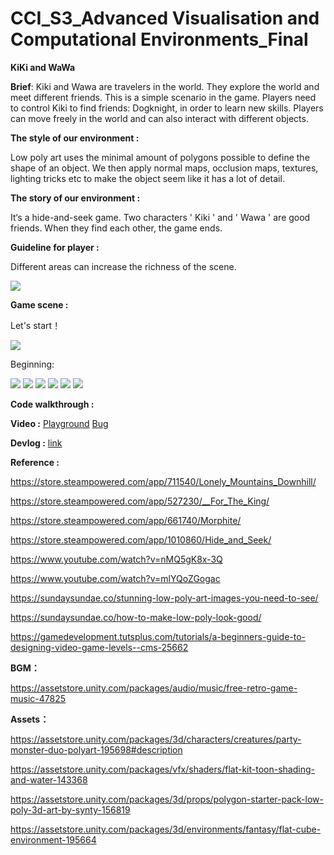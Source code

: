 # CCI_S3_Advanced Visualisation and Computational Environments_Final

**KiKi and WaWa**

**Brief**: Kiki and Wawa are travelers in the world. They explore the world and meet different friends. This is a simple scenario in the game. Players need to control Kiki to find friends: Dogknight, in order to learn new skills. Players can move freely in the world and can also interact with different objects.


**The style of our environment :**

Low poly art uses the minimal amount of polygons possible to define the shape of an object.  We then apply normal maps, occlusion maps, textures, lighting tricks etc to make the object seem like it has a lot of detail.



**The story of our environment :**

It‘s a hide-and-seek game. Two characters ' Kiki '  and  ' Wawa ' are good friends. When they find each other, the game ends.



**Guideline for player :**

Different areas can increase the richness of the scene.

<img src="https://miro.medium.com/max/3464/1*4kK9kY7u1b5T5YEXG-F3tQ.png">



**Game scene  :**

Let's start！


<img src="https://cdn-images-1.medium.com/max/1600/1*zL-ieNlgMVbMgFNLIcEmcA.gif">


Beginning:

<img src="https://miro.medium.com/max/7168/1*zoFtfPo5vD20EN3-M0ZM-g.gif">



<img src="https://miro.medium.com/max/3456/1*lG8ShOOR7eby7GCZKB4TKQ.jpeg">



<img src="https://miro.medium.com/max/7168/1*jB6Fn4xSALWDL4hhMfgihw.gif">



<img src="https://miro.medium.com/max/7168/1*a1NtC0FNGOQxQtwpQ9VAMg.png">



<img src="https://miro.medium.com/max/7168/1*9KO1-7wKMdHZi3c4uCoIfg.png">



<img src="https://miro.medium.com/max/7168/1*aEC6CVQLnOo7Gcs7zqnuLg.png">









**Code walkthrough :**









**Video :**
[Playground](https://youtu.be/EGlConYFghU)
[Bug](https://youtu.be/TJs_AoC-zEA)



**Devlog :** [link](https://daiyi2894264120.medium.com/guideline-for-player-39d5beddddec)






**Reference :**

https://store.steampowered.com/app/711540/Lonely_Mountains_Downhill/

https://store.steampowered.com/app/527230/__For_The_King/

https://store.steampowered.com/app/661740/Morphite/

https://store.steampowered.com/app/1010860/Hide_and_Seek/

https://www.youtube.com/watch?v=nMQ5gK8x-3Q

https://www.youtube.com/watch?v=mlYQoZGogac

https://sundaysundae.co/stunning-low-poly-art-images-you-need-to-see/

https://sundaysundae.co/how-to-make-low-poly-look-good/

https://gamedevelopment.tutsplus.com/tutorials/a-beginners-guide-to-designing-video-game-levels--cms-25662



**BGM：**

https://assetstore.unity.com/packages/audio/music/free-retro-game-music-47825



**Assets：**

https://assetstore.unity.com/packages/3d/characters/creatures/party-monster-duo-polyart-195698#description

https://assetstore.unity.com/packages/vfx/shaders/flat-kit-toon-shading-and-water-143368

https://assetstore.unity.com/packages/3d/props/polygon-starter-pack-low-poly-3d-art-by-synty-156819

https://assetstore.unity.com/packages/3d/environments/fantasy/flat-cube-environment-195664


